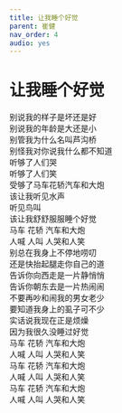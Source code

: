```yaml
---
title: 让我睡个好觉
parent: 崔健
nav_order: 4
audio: yes
---
```


# 让我睡个好觉

别说我的样子是坏还是好  
别说我的年龄是大还是小  
别管我为什么名叫芦沟桥  
别怪我对你说我什么都不知道  
听够了人们哭  
听够了人们笑  
受够了马车花轿汽车和大炮  
该让我听见水声  
听见鸟叫  
该让我舒舒服服睡个好觉  
马车 花轿 汽车和大炮  
人喊 人叫 人哭和人笑  
别总在我身上不停地唠叨  
还是快抬起腿走你自己的道  
告诉你向西走是一片静悄悄  
告诉你朝东去是一片热闹闹  
不要再吵和闹我的男女老少  
要知道我身上的虱子可不少  
实话说我现在正是烦燥  
因为我很久没睡过好觉  
马车 花轿 汽车和大炮  
人喊 人叫 人哭和人笑  
马车 花轿 汽车和大炮  
人喊 人叫 人哭和人笑  
马车 花轿 汽车和大炮  
人喊 人叫 人哭和人笑